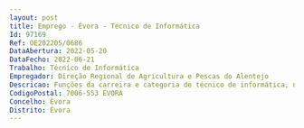 ```yaml
--- 
layout: post
title: Emprego - Évora - Técnico de Informática
Id: 97169
Ref: OE202205/0686
DataAbertura: 2022-05-20
DataFecho: 2022-06-21
Trabalho: Técnico de Informática
Empregador: Direção Regional de Agricultura e Pescas do Alentejo
Descricao: Funções da carreira e categoria de técnico de informática, necessárias ao cumprimento das competências da Divisão de Sistemas de Informação e Documentação, designadamente   Manutenção de equipamentos informáticos   Manutenção de infraestruturas de rede   Gestão de aplicações informáticas   Apoio informático a utilizadores.
CodigoPostal: 7006-553 ÉVORA
Concelho: Évora
Distrito: Évora
--- 
```

